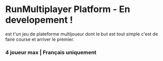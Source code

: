 # RunMultiplayer Platform - En developement !
est t'un jeu de plateforme multijoueur dont le but est tout simple c'est de faire course et arriver le premier.

### 4 joueur max | Français uniquement
